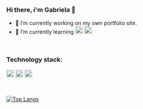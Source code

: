 ### Hi there, i'm Gabriela 👋

- 🔭 I’m currently working on my own portfolio site.
- 🌱 I’m currently learning 
<code><img height="20" alt="nodejs_hexagon" src="https://nodejs.org/static/images/logo-hexagon.png"></code>
<code><img height="20" alt="reactjs" src="https://e7.pngegg.com/pngimages/452/495/png-clipart-react-javascript-angularjs-ionic-github-text-logo-thumbnail.png"></code>
<br />

### Technology stack:
<code><img height="20" alt="js" src="https://upload.wikimedia.org/wikipedia/commons/9/99/Unofficial_JavaScript_logo_2.svg"></code>
<code><img height="20" alt="Firebase" src="https://firebase.google.com/downloads/brand-guidelines/PNG/logo-logomark.png"></code>
<code><img height="20" alt="php" src="https://www.php.net/images/logos/new-php-logo.png"></code>

<!--
**GookamDguez/GookamDguez** is a ✨ _special_ ✨ repository because its `README.md` (this file) appears on your GitHub profile.

Here are some ideas to get you started:

- 👯 I’m looking to collaborate on ...
- 🤔 I’m looking for help with ...
- 💬 Ask me about ...
- 📫 How to reach me: ...
- ⚡ Fun fact: ...
-->
<br />

[![Top Langs](https://github-readme-stats.vercel.app/api/top-langs/?username=GookamDguez&layout=donut&theme=github_dark)](https://github.com/anuraghazra/github-readme-stats)
